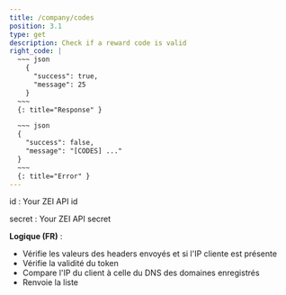 ```yaml
---
title: /company/codes
position: 3.1
type: get
description: Check if a reward code is valid
right_code: |
  ~~~ json
    {
      "success": true,
      "message": 25
    }
  ~~~
  {: title="Response" }

  ~~~ json
  {
    "success": false,
    "message": "[CODES] ..."
  }
  ~~~
  {: title="Error" }
---
```

id
: Your ZEI API id

secret
: Your ZEI API secret

**Logique (FR)** :

- Vérifie les valeurs des headers envoyés et si l'IP cliente est présente
- Vérifie la validité du token
- Compare l'IP du client à celle du DNS des domaines enregistrés
- Renvoie la liste
